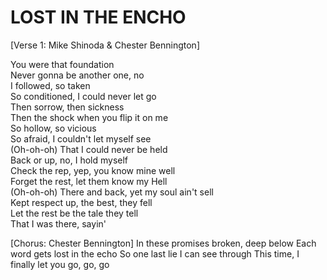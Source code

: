 # LOST IN THE ENCHO

[Verse 1: Mike Shinoda & Chester Bennington]

You were that foundation  
Never gonna be another one, no  
I followed, so taken  
So conditioned, I could never let go  
Then sorrow, then sickness  
Then the shock when you flip it on me  
So hollow, so vicious  
So afraid, I couldn't let myself see  
(Oh-oh-oh) That I could never be held  
Back or up, no, I hold myself  
Check the rep, yep, you know mine well  
Forget the rest, let them know my Hell  
(Oh-oh-oh) There and back, yet my soul ain't sell  
Kept respect up, the best, they fell  
Let the rest be the tale they tell  
That I was there, sayin'  

[Chorus: Chester Bennington]
In these promises broken, deep below
Each word gets lost in the echo
So one last lie I can see through
This time, I finally let you go, go, go
